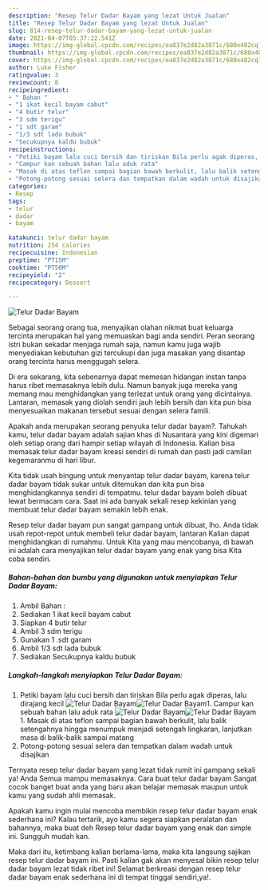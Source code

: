 ```yaml
---
description: "Resep Telur Dadar Bayam yang lezat Untuk Jualan"
title: "Resep Telur Dadar Bayam yang lezat Untuk Jualan"
slug: 814-resep-telur-dadar-bayam-yang-lezat-untuk-jualan
date: 2021-04-07T05:37:22.541Z
image: https://img-global.cpcdn.com/recipes/ea837e2d82a3871c/680x482cq70/telur-dadar-bayam-foto-resep-utama.jpg
thumbnail: https://img-global.cpcdn.com/recipes/ea837e2d82a3871c/680x482cq70/telur-dadar-bayam-foto-resep-utama.jpg
cover: https://img-global.cpcdn.com/recipes/ea837e2d82a3871c/680x482cq70/telur-dadar-bayam-foto-resep-utama.jpg
author: Luke Fisher
ratingvalue: 3
reviewcount: 8
recipeingredient:
- " Bahan "
- "1 ikat kecil bayam cabut"
- "4 butir telur"
- "3 sdm terigu"
- "1 sdt garam"
- "1/3 sdt lada bubuk"
- "Secukupnya kaldu bubuk"
recipeinstructions:
- "Petiki bayam lalu cuci bersih dan tiriskan Bila perlu agak diperas, lalu dirajang kecil"
- "Campur kan sebuah bahan lalu aduk rata"
- "Masak di atas teflon sampai bagian bawah berkulit, lalu balik setengahnya hingga menumpuk menjadi setengah lingkaran, lanjutkan masa di balik-balik sampai matang"
- "Potong-potong sesuai selera dan tempatkan dalam wadah untuk disajikan"
categories:
- Resep
tags:
- telur
- dadar
- bayam

katakunci: telur dadar bayam 
nutrition: 254 calories
recipecuisine: Indonesian
preptime: "PT15M"
cooktime: "PT50M"
recipeyield: "2"
recipecategory: Dessert

---
```



![Telur Dadar Bayam](https://img-global.cpcdn.com/recipes/ea837e2d82a3871c/680x482cq70/telur-dadar-bayam-foto-resep-utama.jpg)

Sebagai seorang orang tua, menyajikan olahan nikmat buat keluarga tercinta merupakan hal yang memuaskan bagi anda sendiri. Peran seorang istri bukan sekadar menjaga rumah saja, namun kamu juga wajib menyediakan kebutuhan gizi tercukupi dan juga masakan yang disantap orang tercinta harus menggugah selera.

Di era  sekarang, kita sebenarnya dapat memesan hidangan instan tanpa harus ribet memasaknya lebih dulu. Namun banyak juga mereka yang memang mau menghidangkan yang terlezat untuk orang yang dicintainya. Lantaran, memasak yang diolah sendiri jauh lebih bersih dan kita pun bisa menyesuaikan makanan tersebut sesuai dengan selera famili. 



Apakah anda merupakan seorang penyuka telur dadar bayam?. Tahukah kamu, telur dadar bayam adalah sajian khas di Nusantara yang kini digemari oleh setiap orang dari hampir setiap wilayah di Indonesia. Kalian bisa memasak telur dadar bayam kreasi sendiri di rumah dan pasti jadi camilan kegemaranmu di hari libur.

Kita tidak usah bingung untuk menyantap telur dadar bayam, karena telur dadar bayam tidak sukar untuk ditemukan dan kita pun bisa menghidangkannya sendiri di tempatmu. telur dadar bayam boleh dibuat lewat bermacam cara. Saat ini ada banyak sekali resep kekinian yang membuat telur dadar bayam semakin lebih enak.

Resep telur dadar bayam pun sangat gampang untuk dibuat, lho. Anda tidak usah repot-repot untuk membeli telur dadar bayam, lantaran Kalian dapat menghidangkan di rumahmu. Untuk Kita yang mau mencobanya, di bawah ini adalah cara menyajikan telur dadar bayam yang enak yang bisa Kita coba sendiri.

<!--inarticleads1-->

##### Bahan-bahan dan bumbu yang digunakan untuk menyiapkan Telur Dadar Bayam:

1. Ambil  Bahan :
1. Sediakan 1 ikat kecil bayam cabut
1. Siapkan 4 butir telur
1. Ambil 3 sdm terigu
1. Gunakan 1 .sdt garam
1. Ambil 1/3 sdt lada bubuk
1. Sediakan Secukupnya kaldu bubuk




<!--inarticleads2-->

##### Langkah-langkah menyiapkan Telur Dadar Bayam:

1. Petiki bayam lalu cuci bersih dan tiriskan Bila perlu agak diperas, lalu dirajang kecil
<img src="https://img-global.cpcdn.com/steps/678f0d44d8f9a195/160x128cq70/telur-dadar-bayam-langkah-memasak-1-foto.jpg" alt="Telur Dadar Bayam"><img src="https://img-global.cpcdn.com/steps/e5deec9a5f21b085/160x128cq70/telur-dadar-bayam-langkah-memasak-1-foto.jpg" alt="Telur Dadar Bayam">1. Campur kan sebuah bahan lalu aduk rata
<img src="https://img-global.cpcdn.com/steps/122a93fc88ac3f4b/160x128cq70/telur-dadar-bayam-langkah-memasak-2-foto.jpg" alt="Telur Dadar Bayam"><img src="https://img-global.cpcdn.com/steps/e6efce8b0112da25/160x128cq70/telur-dadar-bayam-langkah-memasak-2-foto.jpg" alt="Telur Dadar Bayam">1. Masak di atas teflon sampai bagian bawah berkulit, lalu balik setengahnya hingga menumpuk menjadi setengah lingkaran, lanjutkan masa di balik-balik sampai matang
1. Potong-potong sesuai selera dan tempatkan dalam wadah untuk disajikan




Ternyata resep telur dadar bayam yang lezat tidak rumit ini gampang sekali ya! Anda Semua mampu memasaknya. Cara buat telur dadar bayam Sangat cocok banget buat anda yang baru akan belajar memasak maupun untuk kamu yang sudah ahli memasak.

Apakah kamu ingin mulai mencoba membikin resep telur dadar bayam enak sederhana ini? Kalau tertarik, ayo kamu segera siapkan peralatan dan bahannya, maka buat deh Resep telur dadar bayam yang enak dan simple ini. Sungguh mudah kan. 

Maka dari itu, ketimbang kalian berlama-lama, maka kita langsung sajikan resep telur dadar bayam ini. Pasti kalian gak akan menyesal bikin resep telur dadar bayam lezat tidak ribet ini! Selamat berkreasi dengan resep telur dadar bayam enak sederhana ini di tempat tinggal sendiri,ya!.


